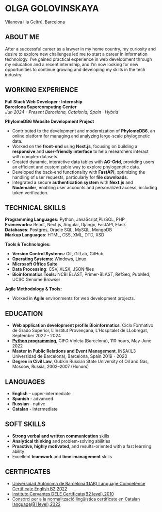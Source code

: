 # OLGA GOLOVINSKAYA

Vilanova i la Geltrú, Barcelona

## ABOUT ME
After a successful career as a lawyer in my home country, my curiosity and desire to explore new challenges led me to start a career in information technology. I’ve gained practical experience in web development through my education and a recent internship, and I’m now looking for new opportunities to continue growing and developing my skills in the tech industry.

## WORKING EXPERIENCE
**Full Stack Web Developer · Internship**  
**Barcelona Supercomputing Center**  
*Jun 2024 - Present*
*Barcelona, Catalonia, Spain · Hybrid*

**PhylomeDB6 Website Development Project**  
- Contributed to the development and modernization of **PhylomeDB6**, an online platform for managing and analyzing large-scale phylogenetic data.
- Worked on the **front-end** using **Next.js**, focusing on building a **responsive** and **user-friendly interface** to help researchers interact with complex datasets.
- Created dynamic, interactive data tables with **AG-Grid**, providing users an efficient and customizable way to explore phylogenetic data.
- Developed the back-end functionality with **FastAPI**, optimizing the handling of user requests, particularly for **file downloads**.
- Integrated a secure **authentication system** with **Next.js** and **Nodemailer**, enabling user accounts and personalized access, including token verification.

## TECHNICAL SKILLS
**Programming Languages:** Python, JavaScript,PL/SQL, PHP  
**Frameworks:** React, Next.js, Angular, Django, FastAPI, Flask  
**Databases:** Postgres, Oracle SQL, MySQL, MongoDB  
**Markup Languages:** HTML, CSS, XML, DTD, XSD  

**Tools & Technologies:**  
- **Version Control Systems:** Git, GitLab, GitHub  
- **Operating Systems:** Windows, Linux  
- **Microsoft Office Suite**  
- **Data Processing:** CSV, XLSX, JSON files  
- **Bioinformatics Tools:** NCBI BLAST, Primer-BLAST, RefSeq, PubMed, UCSC Genome Browser  

**Agile Methodology & Tools:**  
- Worked in **Agile** environments for web development projects.

## EDUCATION
 - **Web application development profile Bioinformatics**, Ciclo Formativo de Grado Superior, L'Institut Provençana, L'Hospitalet de LLobregat, September 2022 - 2024
- [**Python programming**](https://drive.google.com/file/d/1AZ6qrag4hU8xoUGI39HVOOLt8K8M-EuW/view?usp=sharing), CIFO Violeta (Barcelona), 110 hours, May-June 2022
- **Master in Public Relations and Event Management**, INSA(IL3 Universidad de Barcelona), Barcelona, Spain 2019 - 2020 
- **Degree in Civil Law**, Gubkin Russian State University of Oil and Gas, Moscow, Russia, 2002–2007 (Honors)
    
## LANGUAGES
- **English** – upper-intermediate
- **Spanish** - advanced
- **Russian** - native
- **Catalan** - intermediate

## SOFT SKILLS
- **Strong verbal and written communication** skills
- **Analytical thinking** and problem-solving abilities
- **Proactive, highly motivated**, and results-oriented with a fast learning ability
- Excellent **teamwork** and **time-management** skills

## CERTIFICATES
- [Universidad Autónoma de Barcelona(UAB) Language Competence Certificate English B2,2022](https://drive.google.com/file/d/14KtOPn_Bp2YlvaZCeA2x8vVNXKuAJsDW/view?usp=sharing)
- [Instituto Cervantes DELE Certificate(B2 level),2010](https://drive.google.com/file/d/1xkKDSa5E1QVLboxMvPSBUZbz3kLi1tBZ/view?usp=sharing)
- [Consorci per a la normalització lingüística certificate en Catalan language(B1 level),2022](https://drive.google.com/file/d/1OWbXWnoEauIE8GQtO_Xn32FHyGg4mhSt/view?usp=sharing)

